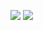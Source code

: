 ![](https://qgt-style.oss-cn-hangzhou.aliyuncs.com/newcoursep4/g1/g1-2-2/tenor.gif)
![](https://ninghao.net/files/screenshot/w-store-flutter-05-01-05-user-logout.png)
